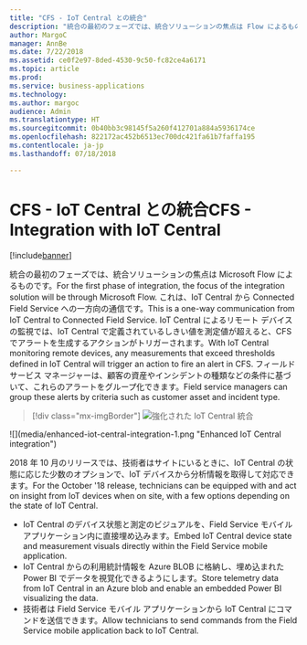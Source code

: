```yaml
---
title: "CFS - IoT Central との統合"
description: "統合の最初のフェーズでは、統合ソリューションの焦点は Flow によるものです。"
author: MargoC
manager: AnnBe
ms.date: 7/22/2018
ms.assetid: ce0f2e97-8ded-4530-9c50-fc82ce4a6171
ms.topic: article
ms.prod: 
ms.service: business-applications
ms.technology: 
ms.author: margoc
audience: Admin
ms.translationtype: HT
ms.sourcegitcommit: 0b40bb3c98145f5a260f412701a884a5936174ce
ms.openlocfilehash: 822172ac452b6513ec700dc421fa61b7faffa195
ms.contentlocale: ja-jp
ms.lasthandoff: 07/18/2018

---
```

#  <a name="cfs---integration-with-iot-central"></a><span data-ttu-id="ce827-103">CFS - IoT Central との統合</span><span class="sxs-lookup"><span data-stu-id="ce827-103">CFS - Integration with IoT Central</span></span>


[!include[banner](../../../../includes/banner.md)]

<span data-ttu-id="ce827-104">統合の最初のフェーズでは、統合ソリューションの焦点は Microsoft Flow によるものです。</span><span class="sxs-lookup"><span data-stu-id="ce827-104">For the first phase of integration, the focus of the integration solution will be through Microsoft Flow.</span></span> <span data-ttu-id="ce827-105">これは、IoT Central から Connected Field Service への一方向の通信です。</span><span class="sxs-lookup"><span data-stu-id="ce827-105">This is a one-way communication from IoT Central to Connected Field Service.</span></span> <span data-ttu-id="ce827-106">IoT Central によるリモート デバイスの監視では、IoT Central で定義されているしきい値を測定値が超えると、CFS でアラートを生成するアクションがトリガーされます。</span><span class="sxs-lookup"><span data-stu-id="ce827-106">With IoT Central monitoring remote devices, any measurements that exceed thresholds defined in IoT Central will trigger an action to fire an alert in CFS.</span></span> <span data-ttu-id="ce827-107">フィールド サービス マネージャーは、顧客の資産やインシデントの種類などの条件に基づいて、これらのアラートをグループ化できます。</span><span class="sxs-lookup"><span data-stu-id="ce827-107">Field service managers can group these alerts by criteria such as customer asset and incident type.</span></span>

> [!div class="mx-imgBorder"]
> <span data-ttu-id="ce827-108">![](media/enhanced-iot-central-integration-1.png "強化された IoT Central 統合")
<!-- picture --></span><span class="sxs-lookup"><span data-stu-id="ce827-108">![](media/enhanced-iot-central-integration-1.png "Enhanced IoT Central integration")
<!-- picture --></span></span>


<span data-ttu-id="ce827-109">2018 年 10 月のリリースでは、技術者はサイトにいるときに、IoT Central の状態に応じた少数のオプションで、IoT デバイスから分析情報を取得して対応できます。</span><span class="sxs-lookup"><span data-stu-id="ce827-109">For the October '18 release, technicians can be equipped with and act on insight from IoT devices when on site, with a few options depending on the state of IoT Central.</span></span>

-   <span data-ttu-id="ce827-110">IoT Central のデバイス状態と測定のビジュアルを、Field Service モバイル アプリケーション内に直接埋め込みます。</span><span class="sxs-lookup"><span data-stu-id="ce827-110">Embed IoT Central device state and measurement visuals directly within the Field Service mobile application.</span></span>
-   <span data-ttu-id="ce827-111">IoT Central からの利用統計情報を Azure BLOB に格納し、埋め込まれた Power BI でデータを視覚化できるようにします。</span><span class="sxs-lookup"><span data-stu-id="ce827-111">Store telemetry data from IoT Central in an Azure blob and enable an embedded Power BI visualizing the data.</span></span>
-   <span data-ttu-id="ce827-112">技術者は Field Service モバイル アプリケーションから IoT Central にコマンドを送信できます。</span><span class="sxs-lookup"><span data-stu-id="ce827-112">Allow technicians to send commands from the Field Service mobile application back to IoT Central.</span></span>

